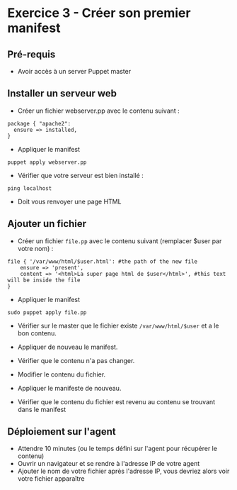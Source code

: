 # Exercice 3 - Créer son premier manifest

## Pré-requis 

* Avoir accès à un server Puppet master 

## Installer un serveur web

* Créer un fichier webserver.pp avec le contenu suivant : 
```
package { "apache2":
  ensure => installed,
}
```
* Appliquer le manifest 
```
puppet apply webserver.pp
```
* Vérifier que votre serveur est bien installé : 
```
ping localhost
```
* Doit vous renvoyer une page HTML

## Ajouter un fichier

* Créer un fichier `file.pp` avec le contenu suivant (remplacer $user par votre nom) :

```puppet
file { '/var/www/html/$user.html': #the path of the new file
	ensure => 'present',
	content => '<html>La super page html de $user</html>', #this text will be inside the file
}
```

* Appliquer le manifest

```shell
sudo puppet apply file.pp
```

* Vérifier sur le master que le fichier existe `/var/www/html/$user` et a le bon contenu.

* Appliquer de nouveau le manifest.
* Vérifier que le contenu n'a pas changer.
* Modifier le contenu du fichier.
* Appliquer le manifeste de nouveau.
* Vérifier que le contenu du fichier est revenu au contenu se trouvant dans le manifest

## Déploiement sur l'agent

* Attendre 10 minutes (ou le temps défini sur l'agent pour récupérer le contenu)
* Ouvrir un navigateur et se rendre à l'adresse IP de votre agent
* Ajouter le nom de votre fichier après l'adresse IP, vous devriez alors voir votre fichier apparaître